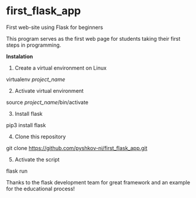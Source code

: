 # first_flask_app
First web-site using Flask for beginners

This program serves as the first web page for students taking their first steps in programming.

**Instalation**
1. Create a virtual environment on Linux

virtualenv _project_name_

2. Activate virtual environment
  
source _project_name_/bin/activate  
  
3. Install flask
  
pip3 install flask

4. Clone this repository
  
git clone https://github.com/pyshkov-ni/first_flask_app.git

5. Activate the script
  
flask run
  
  Thanks to the flask development team for great framework and an example for the educational process!
